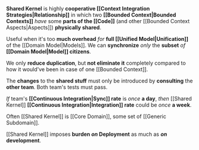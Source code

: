 **Shared Kernel** is highly **cooperative [[Context Integration Strategies|Relationship]]** in which two **[[Bounded Context|Bounded Contexts]]** *have* some **parts of the [[Code]]** (and other [[Bounded Context Aspects|Aspects]]) **physically shared**.

Useful when it's too **much overhead** *for* **full [[Unified Model|Unification]]** of the [[Domain Model|Models]]. We can **synchronize** *only* the **subset** *of* **[[Domain Model|Model]] citizens**.

We only **reduce duplication**, but **not eliminate it** completely compared to how it would've been in case of one [[Bounded Context]].

The **changes** to the **shared stuff** must only be introduced by **consulting** the **other team**. Both team's tests must pass.

*If* team's **[[Continuous Integration|Sync]] rate** is *once* **a day**,
*then* [[Shared Kernel]] **[[Continuous Integration|Integration]] rate** could be *once* **a week**.

Often [[Shared Kernel]] is [[Core Domain]], some set of [[Generic Subdomain]].

[[Shared Kernel]] imposes **burden *on* Deployment** 
as much as ***on* development**.

